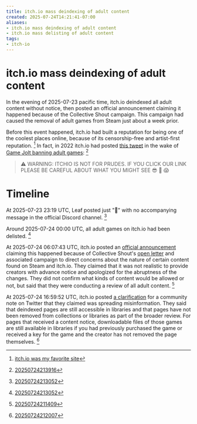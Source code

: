 ```yaml
---
title: itch.io mass deindexing of adult content
created: 2025-07-24T14:21:41-07:00
aliases:
- itch.io mass deindexing of adult content
- itch.io mass delisting of adult content
tags:
- itch-io
---
```


# itch.io mass deindexing of adult content

In the evening of 2025-07-23 pacific time, itch.io deindexed all adult content without notice, then posted an official announcement claiming it happened because of the Collective Shout campaign. This campaign had caused the removal of adult games from Steam just about a week prior.

Before this event happened, itch.io had built a reputation for being one of the coolest places online, because of its censorship-free and artist-first reputation. [^5] In fact, in 2022 itch.io had posted [this tweet](https://x.com/itchio/status/1478123227394150400) in the wake of [Game Jolt banning adult games](https://nichegamer.com/game-jolt-has-banned-porn-games/): [^4]

> ⚠️ WARNING: ITCHIO IS NOT FOR PRUDES. IF YOU CLICK OUR LINK PLEASE BE CAREFUL ABOUT WHAT YOU MIGHT SEE 😎 🍆 😱

# Timeline

At 2025-07-23 23:19 UTC, Leaf posted just "🫡" with no accompanying message in the official Discord channel. [^3]

Around 2025-07-24 00:00 UTC, all adult games on itch.io had been delisted. [^3]

At 2025-07-24 06:07:43 UTC, itch.io posted an [official announcement](https://itch.io/updates/update-on-nsfw-content) claiming this happened because of Collective Shout's [open letter](https://www.collectiveshout.org/open-letter-to-payment-processors) and associated campaign to direct concerns about the nature of certain content found on Steam and itch.io. They claimed that it was not realistic to provide creators with advance notice and apologized for the abruptness of the changes. They did not confirm what kinds of content would be allowed or not, but said that they were conducting a review of all adult content. [^1]

At 2025-07-24 16:59:52 UTC, itch.io posted [a clarification](https://itch.io/post/13452559) for a community note on Twitter that they claimed was spreading misinformation. They said that deindexed pages are still accessible in libraries and that pages have not been removed from collections or libraries as part of the broader review. For pages that received a content notice, downloadable files of those games are still available in libraries if you had previously purchased the game or received a key for the game and the creator has not removed the page themselves. [^2]

[^1]: [20250724211409](../entries/20250724211409.md)
[^2]: [20250724212007](../entries/20250724212007.md)
[^3]: [20250724213052](../entries/20250724213052.md)
[^4]: [20250724213916](../entries/20250724213916.md)
[^5]: [itch.io was my favorite site](../blog/20250724073550.md)
